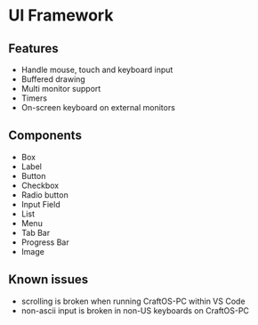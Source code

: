 # UI Framework

## Features

* Handle mouse, touch and keyboard input
* Buffered drawing
* Multi monitor support
* Timers
* On-screen keyboard on external monitors

## Components

* Box
* Label
* Button
* Checkbox
* Radio button
* Input Field
* List
* Menu
* Tab Bar
* Progress Bar
* Image

## Known issues

* scrolling is broken when running CraftOS-PC within VS Code
* non-ascii input is broken in non-US keyboards on CraftOS-PC
